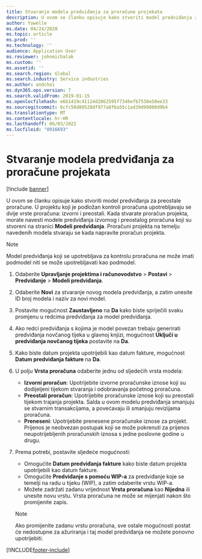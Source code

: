 ```yaml
---
title: Stvaranje modela predviđanja za proračune projekata
description: U ovom se članku opisuje kako stvoriti model predviđanja za preostale proračune.
author: Yowelle
ms.date: 04/24/2020
ms.topic: article
ms.prod: ''
ms.technology: ''
audience: Application User
ms.reviewer: johnmichalak
ms.custom: ''
ms.assetid: ''
ms.search.region: Global
ms.search.industry: Service industries
ms.author: andchoi
ms.dyn365.ops.version: 7
ms.search.validFrom: 2019-01-15
ms.openlocfilehash: e6b1419c41124d2062595f7346efb7538e50ee33
ms.sourcegitcommit: 6cfc50d89528df977a8f6a55c1ad39d99800d9b4
ms.translationtype: MT
ms.contentlocale: hr-HR
ms.lasthandoff: 06/03/2022
ms.locfileid: "8916693"
---
```

# <a name="create-forecast-models-for-project-budgets"></a>Stvaranje modela predviđanja za proračune projekata 

[!include [banner](../includes/banner.md)]

U ovom se članku opisuje kako stvoriti model predviđanja za preostale proračune. U projektu koji je podložan kontroli proračuna upotrebljavaju se dvije vrste proračuna: izvorni i preostali. Kada stvarate proračun projekta, morate navesti modele predviđanja izvornog i preostalog proračuna koji su stvoreni na stranici **Modeli predviđanja**. Proračuni projekta na temelju navedenih modela stvaraju se kada napravite proračun projekta.

> [!NOTE]
> Model predviđanja koji se upotrebljava za kontrolu proračuna ne može imati podmodel niti se može upotrebljavati kao podmodel.

1. Odaberite **Upravljanje projektima i računovodstvo** > **Postavi** > **Predviđanje**  > **Modeli predviđanja**.
2. Odaberite **Novi** za stvaranje novog modela predviđanja, a zatim unesite ID broj modela i naziv za novi model. 
3. Postavite mogućnost **Zaustavljeno** na **Da** kako biste spriječili svaku promjenu u redcima predviđanja za model predviđanja. 
4. Ako redci predviđanja s kojima je model povezan trebaju generirati predviđanja novčanog tijeka u glavnoj knjizi, mogućnost **Uključi u predviđanja novčanog tijeka** postavite na **Da**. 
5. Kako biste datum projekta upotrijebili kao datum fakture, mogućnost **Datum predviđanja fakture** na **Da**. 
6. U polju **Vrsta proračuna** odaberite jednu od sljedećih vrsta modela:

   - **Izvorni proračun**: Upotrijebite izvorne proračunske iznose koji su dodijeljeni tijekom stvaranja i odobravanja početnog proračuna.
   - **Preostali proračun**: Upotrijebite proračunske iznose koji su preostali tijekom trajanja projekta. Salda u ovom modelu predviđanja smanjuju se stvarnim transakcijama, a povećavaju ili smanjuju revizijama proračuna.
   - **Preneseni**: Upotrijebite prenesene proračunske iznose za projekt. Prijenos je neobvezan postupak koji se može pokrenuti za prijenos neupotrijebljenih proračunskih iznosa s jedne poslovne godine u drugu.

7. Prema potrebi, postavite sljedeće mogućnosti:

   - Omogućite **Datum predviđanja fakture** kako biste datum projekta upotrijebili kao datum fakture.
   - Omogućite **Predviđanje s pomoću WIP-a** za predviđanje koje se temelji na radu u tijeku (WIP), a zatim odaberite vrstu WIP-a. 
   - Možete zadržati zadanu vrijednost **Vrsta proračuna** kao **Nijedna** ili unesite novu vrstu. Vrsta proračuna ne može se mijenjati nakon što promijenite zapis.     
    > [!NOTE]
    > Ako promijenite zadanu vrstu proračuna, sve ostale mogućnosti postat će nedostupne za ažuriranja i taj model predviđanja ne možete ponovno upotrijebiti. 
   


 



[!INCLUDE[footer-include](../includes/footer-banner.md)]